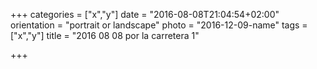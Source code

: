 +++
categories = ["x","y"]
date = "2016-08-08T21:04:54+02:00"
orientation = "portrait or landscape"
photo = "2016-12-09-name"
tags = ["x","y"]
title = "2016 08 08 por la carretera 1"

+++
